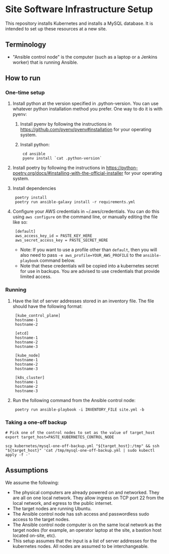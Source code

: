 # Site Software Infrastructure Setup

This repository installs Kubernetes and installs a MySQL database.  It is intended to set up these resources at a new site.

## Terminology

- "Ansible control node" is the computer (such as a laptop or a Jenkins worker) that is running Ansible.

## How to run

### One-time setup

1. Install python at the version specified in .python-version.  You can use whatever python installation method you prefer.  One way to do it is with pyenv:
    1. Install pyenv by following the instructions in https://github.com/pyenv/pyenv#installation for your operating system.
    2. Install python:

            cd ansible
            pyenv install `cat .python-version`
1. Install poetry by following the instructions in https://python-poetry.org/docs/#installing-with-the-official-installer for your operating system.
1. Install dependencies

        poetry install
        poetry run ansible-galaxy install -r requirements.yml
1. Configure your AWS credentials in ~/.aws/credentials.  You can do this using `aws configure` on the command line, or manually editing the file like so:

        [default]
        aws_access_key_id = PASTE_KEY_HERE
        aws_secret_access_key = PASTE_SECRET_HERE
    - Note: If you want to use a profile other than `default`, then you will also need to pass `-e aws_profile=YOUR_AWS_PROFILE` to the `ansible-playbook` command below.
    - Note that these credentials will be copied into a kubernetes secret for use in backups.  You are advised to use credentials that provide limited access.


### Running

1. Have the list of server addresses stored in an inventory file.  The file should have the following format:

        [kube_control_plane]
        hostname-1
        hostname-2

        [etcd]
        hostname-1
        hostname-2
        hostname-3

        [kube_node]
        hostname-1
        hostname-2
        hostname-3

        [k8s_cluster]
        hostname-1
        hostname-2
        hostname-3
1. Run the following command from the Ansible control node:

        poetry run ansible-playbook -i INVENTORY_FILE site.yml -b

### Taking a one-off backup

    # Pick one of the control nodes to set as the value of target_host
    export target_host=PASTE_KUBERNETES_CONTROL_NODE

    scp kubernetes/mysql-one-off-backup.yml "${target_host}:/tmp" && ssh "${target_host}" 'cat /tmp/mysql-one-off-backup.yml | sudo kubectl apply -f -'

## Assumptions

We assume the following:
- The physical computers are already powered on and networked.  They are all on one local network.  They allow ingress on TCP port 22 from the local network, and egress to the public internet.
- The target nodes are running Ubuntu.
- The Ansible control node has ssh access and passwordless sudo access to the target nodes.
- The Ansible control node computer is on the same local network as the target nodes (for example, an operator laptop at the site, a bastion host located on-site, etc).
- This setup assumes that the input is a list of server addresses for the kubernetes nodes.  All nodes are assumed to be interchangeable.
